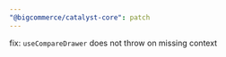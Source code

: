 ```yaml
---
"@bigcommerce/catalyst-core": patch
---
```


fix: `useCompareDrawer` does not throw on missing context

